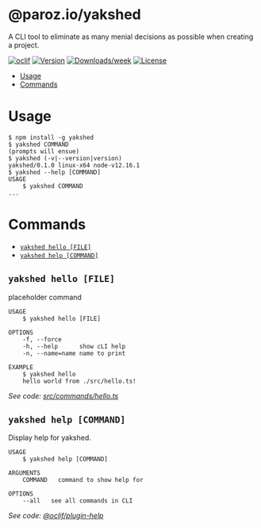@paroz.io/yakshed
=================

A CLI tool to eliminate as many menial decisions as possible when creating a project.

[![oclif](https://img.shields.io/badge/cli-oclif-brightgreen.svg)](https://oclif.io)
[![Version](https://img.shields.io/npm/v/@paroz.io/yakshed.svg)](https://npmjs.org/package/@paroz.io/yakshed)
[![Downloads/week](https://img.shields.io/npm/dw/@paroz.io/yakshed.svg)](https://npmjs.org/package/@paroz.io/yakshed)
[![License](https://img.shields.io/npm/l/@paroz.io/yakshed.svg)](https://github.com/TPHRyan/yakshed/blob/master/package.json)

<!-- toc -->
* [Usage](#usage)
* [Commands](#commands)
<!-- tocstop -->
# Usage
<!-- usage -->
```shell script
$ npm install -g yakshed
$ yakshed COMMAND
(prompts will ensue)
$ yakshed (-v|--version|version)
yakshed/0.1.0 linux-x64 node-v12.16.1
$ yakshed --help [COMMAND]
USAGE
    $ yakshed COMMAND
...
```
<!-- usagestop -->
# Commands
<!-- commands -->
* [`yakshed hello [FILE]`](#yakshed-hello-file)
* [`yakshed help [COMMAND]`](#yakshed-help-command)

## `yakshed hello [FILE]`

placeholder command

```shell script
USAGE
    $ yakshed hello [FILE]

OPTIONS
    -f, --force
    -h, --help      show cLI help
    -n, --name=name name to print

EXAMPLE
    $ yakshed hello
    hello world from ./src/hello.ts!
```


_See code: [src/commands/hello.ts](https://github.com/TPHRyan/yakshed/blob/v0.1.0/src/commands/hello.ts)_

## `yakshed help [COMMAND]`

Display help for yakshed.

```shell script
USAGE
    $ yakshed help [COMMAND]

ARGUMENTS
    COMMAND   command to show help for

OPTIONS
    --all   see all commands in CLI
```


_See code: [@oclif/plugin-help](https://github.com/oclif/plugin-help/blob/v3.2.0/src/commands/hello.ts)_
<!-- commandsstop -->
